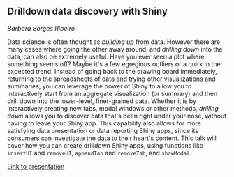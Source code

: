 ## Drilldown data discovery with Shiny
_Barbara Borges Ribeiro_

Data science is often thought as _building up_ from data. However there are many cases where going the other away around, and _drilling down_ into the data, can also be extremely useful. Have you ever seen a plot where something seems off? Maybe it's a few egregious outliers or a quirk in the expected trend. Instead of going back to the drawing board immediately, returning to the spreadsheets of data and trying other visualizations and summaries, you can leverage the power of Shiny to allow you to interactively start from an aggregate visualization (or summary) and then drill down into the lower-level, finer-grained data. Whether it is by interactively creating new tabs, modal windows or other methods, _drilling down_ allows you to discover data that's been right under your nose, without having to leave your Shiny app. This capability also allows for more satisfying data presentation or data reporting Shiny apps, since its consumers can investigate the data to their heart's content. This talk will cover how you can create drilldown Shiny apps, using functions like `insertUI` and `removeUI`, `appendTab` and `removeTab`, and `showModal`.

[Link to presentation](https://rawgit.com/bborgesr/rstudio-conf-2018/master/presentation/presentation.html)

<!-- the rstudio::conf template is 16:9 0 make sure mine is too! -->
